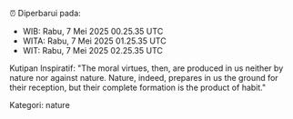⏰ Diperbarui pada:
- WIB: Rabu, 7 Mei 2025 00.25.35 UTC
- WITA: Rabu, 7 Mei 2025 01.25.35 UTC
- WIT: Rabu, 7 Mei 2025 02.25.35 UTC

Kutipan Inspiratif:
"The moral virtues, then, are produced in us neither by nature nor against nature. Nature, indeed, prepares in us the ground for their reception, but their complete formation is the product of habit."


Kategori: nature

